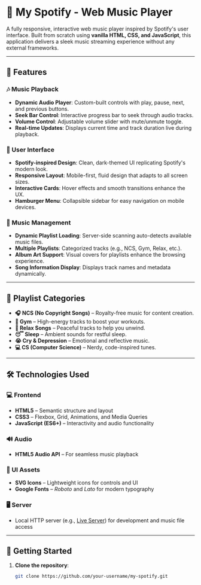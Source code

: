 # 🎵 My Spotify - Web Music Player

A fully responsive, interactive web music player inspired by Spotify's user interface. Built from scratch using **vanilla HTML, CSS, and JavaScript**, this application delivers a sleek music streaming experience without any external frameworks.

---

## 🌟 Features

### 🎶 Music Playback
- **Dynamic Audio Player**: Custom-built controls with play, pause, next, and previous buttons.
- **Seek Bar Control**: Interactive progress bar to seek through audio tracks.
- **Volume Control**: Adjustable volume slider with mute/unmute toggle.
- **Real-time Updates**: Displays current time and track duration live during playback.

### 📱 User Interface
- **Spotify-inspired Design**: Clean, dark-themed UI replicating Spotify's modern look.
- **Responsive Layout**: Mobile-first, fluid design that adapts to all screen sizes.
- **Interactive Cards**: Hover effects and smooth transitions enhance the UX.
- **Hamburger Menu**: Collapsible sidebar for easy navigation on mobile devices.

### 🎵 Music Management
- **Dynamic Playlist Loading**: Server-side scanning auto-detects available music files.
- **Multiple Playlists**: Categorized tracks (e.g., NCS, Gym, Relax, etc.).
- **Album Art Support**: Visual covers for playlists enhance the browsing experience.
- **Song Information Display**: Displays track names and metadata dynamically.

---

## 📂 Playlist Categories

- **🎧 NCS (No Copyright Songs)** – Royalty-free music for content creation.
- **💪 Gym** – High-energy tracks to boost your workouts.
- **🧘 Relax Songs** – Peaceful tracks to help you unwind.
- **😴 Sleep** – Ambient sounds for restful sleep.
- **😭 Cry & Depression** – Emotional and reflective music.
- **💻 CS (Computer Science)** – Nerdy, code-inspired tunes.

---

## 🛠️ Technologies Used

### 💻 Frontend
- **HTML5** – Semantic structure and layout
- **CSS3** – Flexbox, Grid, Animations, and Media Queries
- **JavaScript (ES6+)** – Interactivity and audio functionality

### 🔊 Audio
- **HTML5 Audio API** – For seamless music playback

### 🎨 UI Assets
- **SVG Icons** – Lightweight icons for controls and UI
- **Google Fonts** – *Roboto* and *Lato* for modern typography

### 🖥️ Server
- Local HTTP server (e.g., [Live Server](https://marketplace.visualstudio.com/items?itemName=ritwickdey.LiveServer)) for development and music file access

---

## 🚀 Getting Started

1. **Clone the repository**:
   ```bash
   git clone https://github.com/your-username/my-spotify.git
